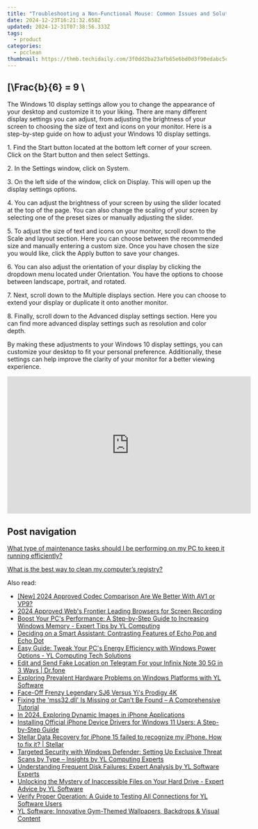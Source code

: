 ```yaml
---
title: "Troubleshooting a Non-Functional Mouse: Common Issues and Solutions - Insights From YL Computing"
date: 2024-12-23T16:21:32.658Z
updated: 2024-12-31T07:38:56.333Z
tags:
  - product
categories:
  - pcclean
thumbnail: https://thmb.techidaily.com/3f0dd2ba23afb65e6bd0d3f90edabc5ca5d9604be85f232f57f9da3d1c3125e2.jpg
---
```


## \[\Frac{b}{6} = 9 \

The Windows 10 display settings allow you to change the appearance of your desktop and customize it to your liking. There are many different display settings you can adjust, from adjusting the brightness of your screen to choosing the size of text and icons on your monitor. Here is a step-by-step guide on how to adjust your Windows 10 display settings. 

1\. Find the Start button located at the bottom left corner of your screen. Click on the Start button and then select Settings.

2\. In the Settings window, click on System.

3\. On the left side of the window, click on Display. This will open up the display settings options. 

4\. You can adjust the brightness of your screen by using the slider located at the top of the page. You can also change the scaling of your screen by selecting one of the preset sizes or manually adjusting the slider.

5\. To adjust the size of text and icons on your monitor, scroll down to the Scale and layout section. Here you can choose between the recommended size and manually entering a custom size. Once you have chosen the size you would like, click the Apply button to save your changes.

6\. You can also adjust the orientation of your display by clicking the dropdown menu located under Orientation. You have the options to choose between landscape, portrait, and rotated.

7\. Next, scroll down to the Multiple displays section. Here you can choose to extend your display or duplicate it onto another monitor.

8\. Finally, scroll down to the Advanced display settings section. Here you can find more advanced display settings such as resolution and color depth. 

By making these adjustments to your Windows 10 display settings, you can customize your desktop to fit your personal preference. Additionally, these settings can help improve the clarity of your monitor for a better viewing experience.

<!-- affiliate ads begin -->
<iframe width="560" height="315" src="https://www.youtube.com/embed/465CTOm8om0?si=63RxowNMCFA4fPUa" title="YouTube video player" frameborder="0" allow="accelerometer; autoplay; clipboard-write; encrypted-media; gyroscope; picture-in-picture; web-share" referrerpolicy="strict-origin-when-cross-origin" allowfullscreen></iframe>
<!-- affiliate ads end -->

## Post navigation

[What type of maintenance tasks should I be performing on my PC to keep it running efficiently?](https://tools.techidaily.com/pcclean/products/)

[What is the best way to clean my computer’s registry?](https://tools.techidaily.com/pcclean/products/)

<ins class="adsbygoogle"
     style="display:block"
     data-ad-format="autorelaxed"
     data-ad-client="ca-pub-7571918770474297"
     data-ad-slot="1223367746"></ins>

<ins class="adsbygoogle"
     style="display:block"
     data-ad-client="ca-pub-7571918770474297"
     data-ad-slot="8358498916"
     data-ad-format="auto"
     data-full-width-responsive="true"></ins>

<span class="atpl-alsoreadstyle">Also read:</span>
<div><ul>
<li><a href="https://fox-boxes.techidaily.com/new-2024-approved-codec-comparison-are-we-better-with-av1-or-vp9/"><u>[New] 2024 Approved Codec Comparison Are We Better With AV1 or VP9?</u></a></li>
<li><a href="https://screen-activity-recording.techidaily.com/2024-approved-webs-frontier-leading-browsers-for-screen-recording/"><u>2024 Approved Web's Frontier Leading Browsers for Screen Recording</u></a></li>
<li><a href="https://discover-alternatives.techidaily.com/boost-your-pcs-performance-a-step-by-step-guide-to-increasing-windows-memory-expert-tips-by-yl-computing/"><u>Boost Your PC's Performance: A Step-by-Step Guide to Increasing Windows Memory - Expert Tips by YL Computing</u></a></li>
<li><a href="https://buynow-info.techidaily.com/deciding-on-a-smart-assistant-contrasting-features-of-echo-pop-and-echo-dot/"><u>Deciding on a Smart Assistant: Contrasting Features of Echo Pop and Echo Dot</u></a></li>
<li><a href="https://discover-alternatives.techidaily.com/easy-guide-tweak-your-pcs-energy-efficiency-with-windows-power-options-yl-computing-tech-solutions/"><u>Easy Guide: Tweak Your PC's Energy Efficiency with Windows Power Options - YL Computing Tech Solutions</u></a></li>
<li><a href="https://review-topics.techidaily.com/edit-and-send-fake-location-on-telegram-for-your-infinix-note-30-5g-in-3-ways-drfone-by-drfone-virtual-android/"><u>Edit and Send Fake Location on Telegram For your Infinix Note 30 5G in 3 Ways | Dr.fone</u></a></li>
<li><a href="https://discover-alternatives.techidaily.com/exploring-prevalent-hardware-problems-on-windows-platforms-with-yl-software/"><u>Exploring Prevalent Hardware Problems on Windows Platforms with YL Software</u></a></li>
<li><a href="https://extra-information.techidaily.com/face-off-frenzy-legendary-sj6-versus-yis-prodigy-4k/"><u>Face-Off Frenzy Legendary SJ6 Versus Yi's Prodigy 4K</u></a></li>
<li><a href="https://techtrends.techidaily.com/fixing-the-mss32dll-is-missing-or-cant-be-found-a-comprehensive-tutorial/"><u>Fixing the 'mss32.dll' Is Missing or Can't Be Found – A Comprehensive Tutorial</u></a></li>
<li><a href="https://article-helps.techidaily.com/in-2024-exploring-dynamic-images-in-iphone-applications/"><u>In 2024, Exploring Dynamic Images in iPhone Applications</u></a></li>
<li><a href="https://driver-download.techidaily.com/installing-official-iphone-device-drivers-for-windows-11-users-a-step-by-step-guide/"><u>Installing Official iPhone Device Drivers for Windows 11 Users: A Step-by-Step Guide</u></a></li>
<li><a href="https://techidaily.com/stellar-data-recovery-for-iphone-15-failed-to-recognize-my-iphone-how-to-fix-it-stellar-by-stellar-data-recovery-ios-iphone-data-recovery/"><u>Stellar Data Recovery for iPhone 15 failed to recognize my iPhone. How to fix it? | Stellar</u></a></li>
<li><a href="https://discover-alternatives.techidaily.com/targeted-security-with-windows-defender-setting-up-exclusive-threat-scans-by-type-insights-by-yl-computing-experts/"><u>Targeted Security with Windows Defender: Setting Up Exclusive Threat Scans by Type – Insights by YL Computing Experts</u></a></li>
<li><a href="https://discover-alternatives.techidaily.com/understanding-frequent-disk-failures-expert-analysis-by-yl-software-experts/"><u>Understanding Frequent Disk Failures: Expert Analysis by YL Software Experts</u></a></li>
<li><a href="https://discover-alternatives.techidaily.com/unlocking-the-mystery-of-inaccessible-files-on-your-hard-drive-expert-advice-by-yl-software/"><u>Unlocking the Mystery of Inaccessible Files on Your Hard Drive - Expert Advice by YL Software</u></a></li>
<li><a href="https://discover-alternatives.techidaily.com/verify-proper-operation-a-guide-to-testing-all-connections-for-yl-software-users/"><u>Verify Proper Operation: A Guide to Testing All Connections for YL Software Users</u></a></li>
<li><a href="https://discover-alternatives.techidaily.com/yl-software-innovative-gym-themed-wallpapers-backdrops-and-visual-content/"><u>YL Software: Innovative Gym-Themed Wallpapers, Backdrops & Visual Content</u></a></li>
</ul></div>

